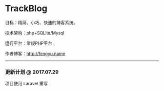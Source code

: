 # TrackBlog
目标：精简、小巧、快速的博客系统。

技术架构：php+SQLite/Mysql

运行平台：常规PHP平台

作者博客：http://fengyu.name

-------------------------------------------------------

### 更新计划 @ 2017.07.29

项目使用 Laravel 重写